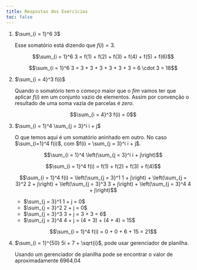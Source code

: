 ```yaml
---
title: Respostas dos Exercícios
toc: false
---
```

1. $\sum_{i = 1}^6 3$

   Esse somatório está dizendo que $f(i) = 3$.

   $$\sum_{i = 1}^6 3 = f(1) + f(2) + f(3) + f(4) + f(5) + f(6)$$

   $$\sum_{i = 1}^6 3 = 3 + 3 + 3 + 3 + 3 + 3 = 6 \cdot 3 = 18$$
2. $\sum_{i = 4}^3 f(i)$

   Quando o somatório tem o *começo* maior que o *fim* vamos ter que aplicar $f(i)$ em um conjunto vazio de elementos.
   Assim por convenção o resultado de uma soma vazia de parcelas é *zero*.

   $$\sum_{i = 4}^3 f(i) = 0$$

3. $\sum_{i = 1}^4 \sum_{j = 3}^i i + j$

   O que temos aqui é um somatório aninhado em outro.
   No caso $\sum_{i=1}^4 f(i)$, com $f(i) = \sum_{j = 3}^i i + j$.

   $$\sum_{i = 1}^4 \left(\sum_{j = 3}^i i + j\right)$$

   $$\sum_{i = 1}^4 f(i) = f(1) + f(2) + f(3) + f(4)$$

   $$\sum_{i = 1}^4 f(i) = \left(\sum_{j = 3}^1 1 + j\right) + \left(\sum_{j = 3}^2 2 + j\right) + \left(\sum_{j = 3}^3 3 + j\right) + \left(\sum_{j = 3}^4 4 + j\right)$$

   - $\sum_{j = 3}^1 1 + j = 0$
   - $\sum_{j = 3}^2 2 + j = 0$
   - $\sum_{j = 3}^3 3 + j = 3 + 3 = 6$
   - $\sum_{j = 3}^4 4 + j = (4 + 3) + (4 + 4) = 15$

   $$\sum_{i = 1}^4 f(i) = 0 + 0 + 6 + 15 = 21$$

4. $\sum_{i = 1}^{50} 5i + 7 + \sqrt{i}$, pode usar gerenciador de planilha.

   Usando um gerenciador de planilha pode se encontrar o valor de aproximadamente 6964.04
